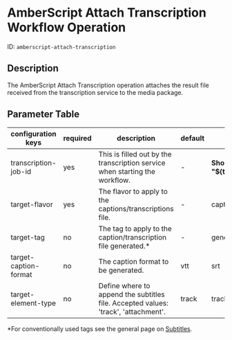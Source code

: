 AmberScript Attach Transcription Workflow Operation
===================================================

ID: `amberscript-attach-transcription`


Description
-----------

The AmberScript Attach Transcription operation attaches the result file received from the transcription service
to the media package.


Parameter Table
---------------

| configuration keys    | required | description                                                                        | default               | example                                      |
|-----------------------|----------|------------------------------------------------------------------------------------|-----------------------|----------------------------------------------|
| transcription-job-id  | yes      | This is filled out by the transcription service when starting the workflow.        | -                     | **Should always be "${transcriptionJobId}"** |
| target-flavor         | yes      | The flavor to apply to the captions/transcriptions file.                           | -                     | captions/source                              |
| target-tag            | no       | The tag to apply to the caption/transcription file generated.*                     | -                     | generator-type:auto                          |
| target-caption-format | no       | The caption format to be generated.                                                | vtt                   | srt                                          |
| target-element-type   | no       | Define where to append the subtitles file. Accepted values: 'track', 'attachment'. | track                 | track                                        |

*For conventionally used tags see the general page on [Subtitles](../configuration/subtitles.md).